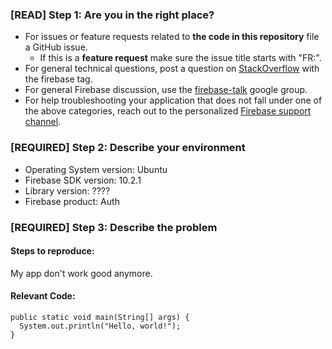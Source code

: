 ### [READ] Step 1: Are you in the right place?

  * For issues or feature requests related to __the code in this repository__
    file a GitHub issue.
    * If this is a __feature request__ make sure the issue title starts with "FR:".
  * For general technical questions, post a question on [StackOverflow](http://stackoverflow.com/)
    with the firebase tag.
  * For general Firebase discussion, use the [firebase-talk](https://groups.google.com/forum/#!forum/firebase-talk)
    google group.
  * For help troubleshooting your application that does not fall under one
    of the above categories, reach out to the personalized
    [Firebase support channel](https://firebase.google.com/support/).

### [REQUIRED] Step 2: Describe your environment

  * Operating System version: Ubuntu
  * Firebase SDK version: 10.2.1
  * Library version: ????
  * Firebase product: Auth

### [REQUIRED] Step 3: Describe the problem

#### Steps to reproduce:

My app don't work good anymore.

#### Relevant Code:

```
public static void main(String[] args) {
  System.out.println("Hello, world!");
}
```